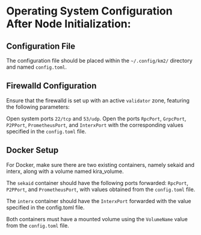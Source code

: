 #  Operating System Configuration After Node Initialization:

## Configuration File

The configuration file should be placed within the `~/.config/km2/` directory and named `config.toml`.



## Firewalld Configuration

Ensure that the firewalld is set up with an active `validator` zone, featuring the following parameters:

Open system ports `22/tcp` and `53/udp`.
Open the ports `RpcPort`, `GrpcPort`, `P2PPort`, `PrometheusPort`, and `InterxPort` with the corresponding values specified in the `config.toml` file.



## Docker Setup

For Docker, make sure there are two existing containers, namely sekaid and interx, along with a volume named kira_volume.

The `sekaid` container should have the following ports forwarded: `RpcPort`, `P2PPort`, and `PrometheusPort`, with values obtained from the `config.toml` file.

The `interx` container should have the `InterxPort` forwarded with the value specified in the config.toml file.

Both containers must have a mounted volume using the `VolumeName` value from the `config.toml` file.
	
	
	
	
	